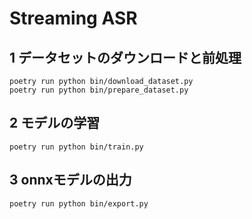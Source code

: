 # Streaming ASR

## 1 データセットのダウンロードと前処理

```
poetry run python bin/download_dataset.py
poetry run python bin/prepare_dataset.py
```

## 2 モデルの学習

```
poetry run python bin/train.py
```

## 3 onnxモデルの出力

```
poetry run python bin/export.py
```
